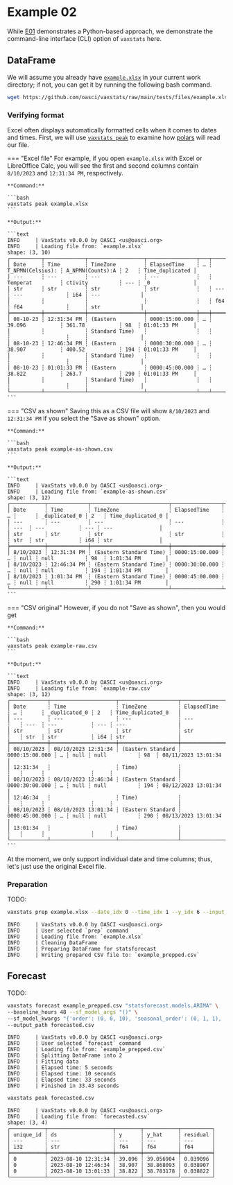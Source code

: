 # Example 02

While [E01](../e01) demonstrates a Python-based approach, we demonstrate the command-line interface (CLI) option of `vaxstats` here.

## DataFrame

We will assume you already have [`example.xlsx`](https://gitlab.com/oasci/software/vaxstats/-/blob/main/tests/files/example.xlsx?ref_type=heads) in your current work directory; if not, you can get it by running the following bash command.

```bash
wget https://github.com/oasci/vaxstats/raw/main/tests/files/example.xlsx
```

### Verifying format

Excel often displays automatically formatted cells when it comes to dates and times.
First, we will use [`vaxstats peak`](../../commands/peak) to examine how [polars](https://pola.rs/) will read our file.

=== "Excel file"
    For example, if you open `example.xlsx` with Excel or LibreOffice Calc, you will see the first and second columns contain `8/10/2023` and `12:31:34 PM`, respectively.

    **Command:**

    ```bash
    vaxstats peak example.xlsx
    ```

    **Output:**

    ```text
    INFO     | VaxStats v0.0.0 by OASCI <us@oasci.org>
    INFO     | Loading file from: `example.xlsx`
    shape: (3, 10)
    ┌──────────┬─────────────┬──────────────────┬────────────────┬───┬──────────────────┬──────────────────┬─────┬─────────────────┐
    │ Date     ┆ Time        ┆ TimeZone         ┆ ElapsedTime    ┆ … ┆ T_NPMN(Celsius): ┆ A_NPMN(Counts):A ┆ 2   ┆ Time_duplicated │
    │ ---      ┆ ---         ┆ ---              ┆ ---            ┆   ┆ Temperat         ┆ ctivity          ┆ --- ┆ _0              │
    │ str      ┆ str         ┆ str              ┆ str            ┆   ┆ ---              ┆ ---              ┆ i64 ┆ ---             │
    │          ┆             ┆                  ┆                ┆   ┆ f64              ┆ f64              ┆     ┆ str             │
    ╞══════════╪═════════════╪══════════════════╪════════════════╪═══╪══════════════════╪══════════════════╪═════╪═════════════════╡
    │ 08-10-23 ┆ 12:31:34 PM ┆ (Eastern         ┆ 0000:15:00.000 ┆ … ┆ 39.096           ┆ 361.78           ┆ 98  ┆ 01:01:33 PM     │
    │          ┆             ┆ Standard Time)   ┆                ┆   ┆                  ┆                  ┆     ┆                 │
    │ 08-10-23 ┆ 12:46:34 PM ┆ (Eastern         ┆ 0000:30:00.000 ┆ … ┆ 38.907           ┆ 400.52           ┆ 194 ┆ 01:01:33 PM     │
    │          ┆             ┆ Standard Time)   ┆                ┆   ┆                  ┆                  ┆     ┆                 │
    │ 08-10-23 ┆ 01:01:33 PM ┆ (Eastern         ┆ 0000:45:00.000 ┆ … ┆ 38.822           ┆ 263.7            ┆ 290 ┆ 01:01:33 PM     │
    │          ┆             ┆ Standard Time)   ┆                ┆   ┆                  ┆                  ┆     ┆                 │
    └──────────┴─────────────┴──────────────────┴────────────────┴───┴──────────────────┴──────────────────┴─────┴─────────────────┘
    ```

=== "CSV as shown"
    Saving this as a CSV file will show `8/10/2023` and `12:31:34 PM` if you select the "Save as shown" option.

    **Command:**

    ```bash
    vaxstats peak example-as-shown.csv
    ```

    **Output:**

    ```text
    INFO     | VaxStats v0.0.0 by OASCI <us@oasci.org>
    INFO     | Loading file from: `example-as-shown.csv`
    shape: (3, 12)
    ┌───────────┬─────────────┬─────────────────────────┬────────────────┬───┬──────┬───────────────┬─────┬───────────────────┐
    │ Date      ┆ Time        ┆ TimeZone                ┆ ElapsedTime    ┆ … ┆      ┆ _duplicated_0 ┆ 2   ┆ Time_duplicated_0 │
    │ ---       ┆ ---         ┆ ---                     ┆ ---            ┆   ┆ ---  ┆ ---           ┆ --- ┆ ---               │
    │ str       ┆ str         ┆ str                     ┆ str            ┆   ┆ str  ┆ str           ┆ i64 ┆ str               │
    ╞═══════════╪═════════════╪═════════════════════════╪════════════════╪═══╪══════╪═══════════════╪═════╪═══════════════════╡
    │ 8/10/2023 ┆ 12:31:34 PM ┆ (Eastern Standard Time) ┆ 0000:15:00.000 ┆ … ┆ null ┆ null          ┆ 98  ┆ 1:01:34 PM        │
    │ 8/10/2023 ┆ 12:46:34 PM ┆ (Eastern Standard Time) ┆ 0000:30:00.000 ┆ … ┆ null ┆ null          ┆ 194 ┆ 1:01:34 PM        │
    │ 8/10/2023 ┆ 1:01:34 PM  ┆ (Eastern Standard Time) ┆ 0000:45:00.000 ┆ … ┆ null ┆ null          ┆ 290 ┆ 1:01:34 PM        │
    └───────────┴─────────────┴─────────────────────────┴────────────────┴───┴──────┴───────────────┴─────┴───────────────────┘
    ```

=== "CSV original"
    However, if you do not "Save as shown", then you would get

    **Command:**

    ```bash
    vaxstats peak example-raw.csv
    ```

    **Output:**

    ```text
    INFO     | VaxStats v0.0.0 by OASCI <us@oasci.org>
    INFO     | Loading file from: `example-raw.csv`
    shape: (3, 12)
    ┌────────────┬─────────────────────┬───────────────────┬────────────────┬───┬──────┬───────────────┬─────┬─────────────────────┐
    │ Date       ┆ Time                ┆ TimeZone          ┆ ElapsedTime    ┆ … ┆      ┆ _duplicated_0 ┆ 2   ┆ Time_duplicated_0   │
    │ ---        ┆ ---                 ┆ ---               ┆ ---            ┆   ┆ ---  ┆ ---           ┆ --- ┆ ---                 │
    │ str        ┆ str                 ┆ str               ┆ str            ┆   ┆ str  ┆ str           ┆ i64 ┆ str                 │
    ╞════════════╪═════════════════════╪═══════════════════╪════════════════╪═══╪══════╪═══════════════╪═════╪═════════════════════╡
    │ 08/10/2023 ┆ 08/10/2023 12:31:34 ┆ (Eastern Standard ┆ 0000:15:00.000 ┆ … ┆ null ┆ null          ┆ 98  ┆ 08/11/2023 13:01:34 │
    │ 12:31:34   ┆                     ┆ Time)             ┆                ┆   ┆      ┆               ┆     ┆                     │
    │ 08/10/2023 ┆ 08/10/2023 12:46:34 ┆ (Eastern Standard ┆ 0000:30:00.000 ┆ … ┆ null ┆ null          ┆ 194 ┆ 08/12/2023 13:01:34 │
    │ 12:46:34   ┆                     ┆ Time)             ┆                ┆   ┆      ┆               ┆     ┆                     │
    │ 08/10/2023 ┆ 08/10/2023 13:01:34 ┆ (Eastern Standard ┆ 0000:45:00.000 ┆ … ┆ null ┆ null          ┆ 290 ┆ 08/13/2023 13:01:34 │
    │ 13:01:34   ┆                     ┆ Time)             ┆                ┆   ┆      ┆               ┆     ┆                     │
    └────────────┴─────────────────────┴───────────────────┴────────────────┴───┴──────┴───────────────┴─────┴─────────────────────┘
    ```

At the moment, we only support individual date and time columns; thus, let's just use the original Excel file.

### Preparation

TODO:

```bash
vaxstats prep example.xlsx --date_idx 0 --time_idx 1 --y_idx 6 --input_date_fmt "%m-%d-%y" --input_time_fmt "%I:%M:%S %p" --output example_prepped.csv
```

```text
INFO     | VaxStats v0.0.0 by OASCI <us@oasci.org>
INFO     | User selected `prep` command
INFO     | Loading file from: `example.xlsx`
INFO     | Cleaning DataFrame
INFO     | Preparing DataFrame for statsforecast
INFO     | Writing prepared CSV file to: `example_prepped.csv`
```

## Forecast

TODO:

```bash
vaxstats forecast example_prepped.csv "statsforecast.models.ARIMA" \
--baseline_hours 48 --sf_model_args "()" \
--sf_model_kwargs "{'order': (0, 0, 10), 'seasonal_order': (0, 1, 1), 'season_length': 96, 'method': 'CSS-ML'}" \
--output_path forecasted.csv
```

```text
INFO     | VaxStats v0.0.0 by OASCI <us@oasci.org>
INFO     | User selected `forecast` command
INFO     | Loading file from: `example_prepped.csv`
INFO     | Splitting DataFrame into 2
INFO     | Fitting data
INFO     | Elapsed time: 5 seconds
INFO     | Elapsed time: 10 seconds
INFO     | Elapsed time: 33 seconds
INFO     | Finished in 33.43 seconds
```

```bash
vaxstats peak forecasted.csv
```

```text
INFO     | VaxStats v0.0.0 by OASCI <us@oasci.org>
INFO     | Loading file from: `forecasted.csv`
shape: (3, 4)
┌───────────┬─────────────────────┬────────┬───────────┬──────────┐
│ unique_id ┆ ds                  ┆ y      ┆ y_hat     ┆ residual │
│ ---       ┆ ---                 ┆ ---    ┆ ---       ┆ ---      │
│ i32       ┆ str                 ┆ f64    ┆ f64       ┆ f64      │
╞═══════════╪═════════════════════╪════════╪═══════════╪══════════╡
│ 0         ┆ 2023-08-10 12:31:34 ┆ 39.096 ┆ 39.056904 ┆ 0.039096 │
│ 0         ┆ 2023-08-10 12:46:34 ┆ 38.907 ┆ 38.868093 ┆ 0.038907 │
│ 0         ┆ 2023-08-10 13:01:33 ┆ 38.822 ┆ 38.783178 ┆ 0.038822 │
└───────────┴─────────────────────┴────────┴───────────┘──────────┘
```
